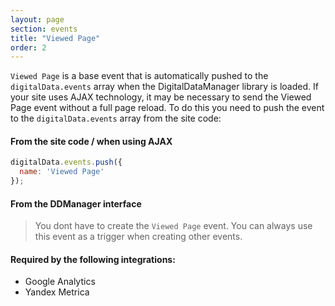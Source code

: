 ```yaml
---
layout: page
section: events
title: "Viewed Page"
order: 2
---
```

`Viewed Page` is a base event that is automatically pushed to the `digitalData.events` array  when the DigitalDataManager library is loaded. If your site uses AJAX technology, it may be necessary to send the Viewed Page event without a full page reload. To do this you need to push the event to the `digitalData.events` array from the site code:
#### From the site code / when using AJAX
```javascript
digitalData.events.push({
  name: 'Viewed Page'
});
```
#### From the DDManager interface
> You dont have to create the `Viewed Page` event. You can always use this event as a trigger when creating other events.

#### Required by the following integrations:
* Google Analytics
* Yandex Metrica